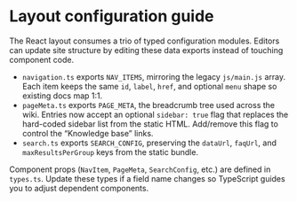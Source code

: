 # Layout configuration guide

The React layout consumes a trio of typed configuration modules. Editors can update site
structure by editing these data exports instead of touching component code.

- `navigation.ts` exports `NAV_ITEMS`, mirroring the legacy `js/main.js` array. Each item keeps the
  same `id`, `label`, `href`, and optional `menu` shape so existing docs map 1:1.
- `pageMeta.ts` exports `PAGE_META`, the breadcrumb tree used across the wiki. Entries now accept an
  optional `sidebar: true` flag that replaces the hard-coded sidebar list from the static HTML.
  Add/remove this flag to control the “Knowledge base” links.
- `search.ts` exports `SEARCH_CONFIG`, preserving the `dataUrl`, `faqUrl`, and `maxResultsPerGroup`
  keys from the static bundle.

Component props (`NavItem`, `PageMeta`, `SearchConfig`, etc.) are defined in `types.ts`. Update these
types if a field name changes so TypeScript guides you to adjust dependent components.
